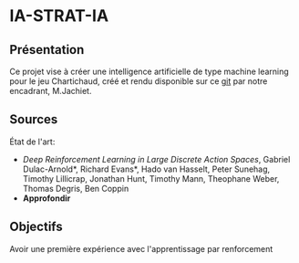 # IA-STRAT-IA

## Présentation

Ce projet vise à créer une intelligence artificielle de type machine learning pour le jeu Chartichaud, créé et rendu disponible sur ce [git](https://gitlab.telecom-paris.fr/louis.jachiet/chartichaud) par notre encadrant, M.Jachiet.

## Sources

État de l'art:
* *Deep Reinforcement Learning in Large Discrete Action Spaces*, Gabriel Dulac-Arnold*, Richard Evans*, Hado van Hasselt, Peter Sunehag, Timothy Lillicrap, Jonathan Hunt, Timothy Mann, Theophane Weber, Thomas Degris, Ben Coppin  
* **Approfondir**

## Objectifs

Avoir une première expérience avec l'apprentissage par renforcement


